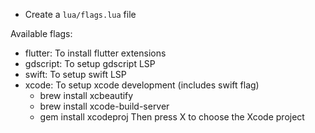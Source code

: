 - Create a `lua/flags.lua` file

Available flags:
- flutter: To install flutter extensions
- gdscript: To setup gdscript LSP
- swift: To setup swift LSP
- xcode: To setup xcode development (includes swift flag)
    - brew install xcbeautify
    - brew install xcode-build-server
    - gem install xcodeproj
    Then press <leader>X to choose the Xcode project

